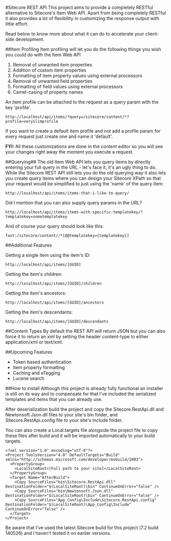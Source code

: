 #Sitecore REST API
This project aims to provide a completely RESTful alternative to Sitecore's Item Web API. Apart from being completely RESTful it also provides a lot of flexibility in customizing the response output with little effort.

Read below to know more about what it can do to accelerate your client-side development.

##Item Profiling
Item profiling will let you do the following things you wish you could do with the Item Web API

1. Removal of unwanted item properties
2. Addition of custom item properties
3. Formatting of item property values using external processors
3. Removal of unwanted field properties
4. Formatting of field values using external processors
5. Camel-casing of property names

An item profile can be attached to the request as a query param with the key 'profile'.
```
http://localhost/api/items/?query=/sitecore/content/*?profile=veryslimprofile
```
If you want to create a default item profile and not add a profile param for every request just create one and name it 'default'.

**FYI:** All these customizations are done in the content editor so you will see your changes right away the moment you execute a request.

##Querying##
The old Item Web API lets you query items by directly entering your full query in the URL - let's face it, it's an ugly thing to do. While the Sitecore REST API still lets you do the old querying way it also lets you create query items where you can design your Sitecore XPath so that your request would be simplified to just using the 'name' of the query item:

```
http://localhost/api/items/items-that-i-like-to-query/
```

Did I mention that you can also supply query params in the URL?

```
http://localhost/api/items/items-with-specific-templatekey/?templatekey=sometemplatekey
```

And of course your query should look like this:
```
fast:/sitecore/content//*[@@templatekey={templatekey}]
```
##Additional Features


Getting a single item using the item's ID:
```
http://localhost/api/items/[GUID]
```
Getting the item's children:
```
http://localhost/api/items/[GUID]/children
```
Getting the item's ancestors:
```
http://localhost/api/items/[GUID]/ancestors
```
Getting the item's descendants:
```
http://localhost/api/items/[GUID]/descendants
```
##Content Types
By default the REST API will return JSON but you can also force it to return an xml by setting the header content-type to either application/xml or text/xml. 

##Upcoming Features
* Token based authentication
* Item property formatting
* Caching and eTagging
* Lucene search

##How to install
Although this project is already fully functional an installer is still on its way and to compensate for that I've included the serialized templates and items that you can already use.

After deserialization build the project and copy the Sitecore.RestApi.dll and Newtonsoft.Json.dll files to your site's bin folder, and Sitecore.RestApi.config file to your site's Include folder.

You can also create a Local.targets file alongside the project file to copy these files after build and it will be imported automatically to your build targets.
```
<?xml version="1.0" encoding="utf-8"?>
<Project ToolsVersion="4.0" DefaultTargets="Build" xmlns="http://schemas.microsoft.com/developer/msbuild/2003">
  <PropertyGroup>
    <LocalSiteRoot>[Full path to your site]</LocalSiteRoot>
  </PropertyGroup>
  <Target Name="AfterBuild">
    <Copy SourceFiles="bin\Sitecore.RestApi.dll" DestinationFolder="$(LocalSiteRoot)\bin" ContinueOnError="false" />
    <Copy SourceFiles="bin\Newtonsoft.Json.dll" DestinationFolder="$(LocalSiteRoot)\bin" ContinueOnError="false" />
    <Copy SourceFiles="App_Config\Include\Sitecore.RestApi.config" DestinationFolder="$(LocalSiteRoot)\App_Config\Include" ContinueOnError="false" />
  </Target>
</Project>
```
Be aware that I've used the latest Sitecore build for this project (7.2 build 140526) and I haven't tested it on earlier versions.
